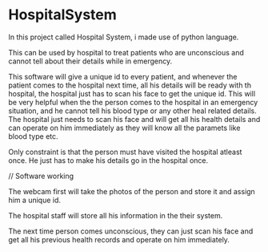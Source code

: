 # HospitalSystem
In this project called Hospital System, i made use of python language.

This can be used by hospital to treat patients who are unconscious and cannot tell about their details while in emergency.

This software will give a unique id to every patient, and whenever the patient comes to the hospital next time, all his details will be ready with th hospital, the hospital just has to scan his face to get the unique id. 
This will be very helpful when the the person comes to the hospital in an emergency situation, and he cannot tell his blood type or any other heal related details. The hospital just needs to scan his face and will get all his health details and can operate on him immediately 
as they will know all the paramets like blood type etc.

Only constraint is that the person must have visited the hospital atleast once.  He just has to make his details go in the hospital once. 

// Software working

The webcam first will take  the photos of the person and store it and assign him a unique id.

The hospital staff will store all his information in the their system.

The next time person comes unconscious, they can just scan his face and get all his previous health records and operate on him immediately.



